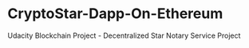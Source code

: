 # CryptoStar-Dapp-On-Ethereum
Udacity Blockchain Project -  Decentralized Star Notary Service Project
